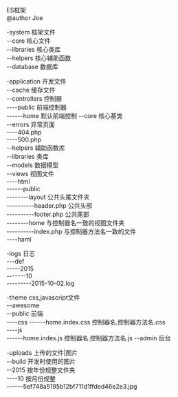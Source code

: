 ES框架  
@author Joe  
  
-system 框架文件  
--core 核心文件  
--libraries 核心类库  
--helpers 核心辅助函数  
--database 数据库  

-application 开发文件  
--cache 缓存文件  
--controllers 控制器  
----public 前端控制器  
------home 默认前端控制
--core 核心基类    
--errors 异常页面  
----404.php  
----500.php  
--helpers 辅助函数库  
--libraries 类库  
--models 数据模型  
--views 视图文件  
----html   
------public  
--------layout 公共头尾文件夹  
----------header.php 公共头部  
----------footer.php 公共尾部  
--------home 与控制器名一致的视图文件夹  
----------index.php 与控制器方法名一致的文件  
----haml  

-logs 日志  
---def  
-----2015  
-------10  
---------2015-10-02.log  

-theme css,javascript文件  
--awesome  
--public 前端  
----css 
------home.index.css 控制器名.控制器方法名.css  
----js  
------home.index.js 控制器名.控制器方法名.js
--admin 后台  

-uploads 上传的文件|图片  
--build 开发时使用的图片  
--2015 按年份规整文件夹  
----10 按月份规整  
------5ef748a5195b12bf711d1ffded46e2e3.jpg
